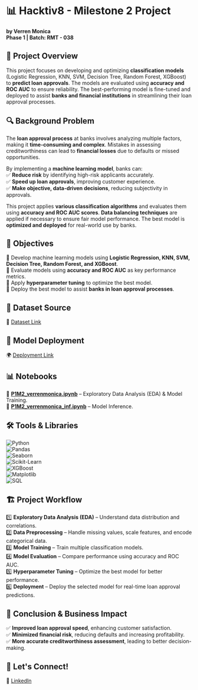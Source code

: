 
# 📊 **Hacktiv8 - Milestone 2 Project**
**by Verren Monica**  
**Phase 1 | Batch: RMT - 038**  

## 📌 **Project Overview**  
This project focuses on developing and optimizing **classification models** (Logistic Regression, KNN, SVM, Decision Tree, Random Forest, XGBoost) to **predict loan approvals**. The models are evaluated using **accuracy and ROC AUC** to ensure reliability. The best-performing model is fine-tuned and deployed to assist **banks and financial institutions** in streamlining their loan approval processes.  

## 🔍 **Background Problem**  
The **loan approval process** at banks involves analyzing multiple factors, making it **time-consuming and complex**. Mistakes in assessing creditworthiness can lead to **financial losses** due to defaults or missed opportunities.  

By implementing a **machine learning model**, banks can:  
✅ **Reduce risk** by identifying high-risk applicants accurately.  
✅ **Speed up loan approvals**, improving customer experience.  
✅ **Make objective, data-driven decisions**, reducing subjectivity in approvals.  

This project applies **various classification algorithms** and evaluates them using **accuracy and ROC AUC scores**. **Data balancing techniques** are applied if necessary to ensure fair model performance. The best model is **optimized and deployed** for real-world use by banks.  

## 🎯 **Objectives**  
🔹 Develop machine learning models using **Logistic Regression, KNN, SVM, Decision Tree, Random Forest, and XGBoost**.  
🔹 Evaluate models using **accuracy and ROC AUC** as key performance metrics.  
🔹 Apply **hyperparameter tuning** to optimize the best model.  
🔹 Deploy the best model to assist **banks in loan approval processes**.  

## 📂 **Dataset Source**  
📌 [Dataset Link](https://www.kaggle.com/datasets/taweilo/loan-approval-classification-data)

## 🚀 **Model Deployment**  
🌍 [Deployment Link](https://huggingface.co/spaces/verrenmo/hacktiv8-milestoneproject)

## 📊 **Notebooks**  
📌 **[P1M2_verrenmonica.ipynb](https://github.com/verrenmo/hacktiv8-milestone-project-p1/blob/main/P1M2_verrenmonica.ipynb)** – Exploratory Data Analysis (EDA) & Model Training.  
📌 **[P1M2_verrenmonica_inf.ipynb](https://github.com/verrenmo/hacktiv8-milestone-project-p1/blob/main/P1M2_verrenmonica_inf.ipynb)** – Model Inference.  

## 🛠️ **Tools & Libraries**  

![Python](https://img.shields.io/badge/-Python-3776AB?style=flat-square&logo=python&logoColor=white)  
![Pandas](https://img.shields.io/badge/-Pandas-150458?style=flat-square&logo=pandas&logoColor=white)  
![Seaborn](https://img.shields.io/badge/-Seaborn-009688?style=flat-square&logo=python&logoColor=white)  
![Scikit-Learn](https://img.shields.io/badge/-Scikit%20Learn-F7931E?style=flat-square&logo=scikit-learn&logoColor=white)  
![XGBoost](https://img.shields.io/badge/-XGBoost-EE0000?style=flat-square&logo=xgboost&logoColor=white)  
![Matplotlib](https://img.shields.io/badge/-Matplotlib-11557C?style=flat-square&logo=python&logoColor=white)  
![SQL](https://img.shields.io/badge/-SQL-336791?style=flat-square&logo=postgresql&logoColor=white)  

## 🏗️ **Project Workflow**  
1️⃣ **Exploratory Data Analysis (EDA)** – Understand data distribution and correlations.  
2️⃣ **Data Preprocessing** – Handle missing values, scale features, and encode categorical data.  
3️⃣ **Model Training** – Train multiple classification models.  
4️⃣ **Model Evaluation** – Compare performance using accuracy and ROC AUC.  
5️⃣ **Hyperparameter Tuning** – Optimize the best model for better performance.  
6️⃣ **Deployment** – Deploy the selected model for real-time loan approval predictions.  


## 📌 **Conclusion & Business Impact**  
✅ **Improved loan approval speed**, enhancing customer satisfaction.  
✅ **Minimized financial risk**, reducing defaults and increasing profitability.  
✅ **More accurate creditworthiness assessment**, leading to better decision-making.  

## 🔗 **Let's Connect!**  
💼 [LinkedIn](https://www.linkedin.com/in/verren-monica/)

